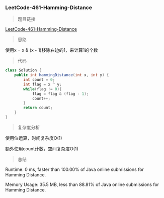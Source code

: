 ### LeetCode-461-Hamming-Distance

> 题目链接

[LeetCode-461-Hamming-Distance](https://leetcode.com/problems/hamming-distance/)

> 思路

使用x = x & (x - 1)移除右边的1，来计算1的个数

> 代码

```java
class Solution {
    public int hammingDistance(int x, int y) {
        int count = 0;
        int flag = x ^ y;
        while(flag != 0){
            flag = flag & (flag - 1);
            count++;
        }
        return count;
    }
}
```

> 复杂度分析

使用位运算，时间复杂度O(1)

额外使用count计数，空间复杂度O(1)

> 总结

Runtime: 0 ms, faster than 100.00% of Java online submissions for Hamming Distance.

Memory Usage: 35.5 MB, less than 88.81% of Java online submissions for Hamming Distance.

